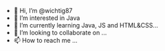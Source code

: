 - 👋 Hi, I’m @wichtig87
- 👀 I’m interested in Java
- 🌱 I’m currently learning Java, JS and HTML&CSS...
- 💞️ I’m looking to collaborate on ...
- 📫 How to reach me ...

<!---
wichtig87/wichtig87 is a ✨ special ✨ repository because its `README.md` (this file) appears on your GitHub profile.
You can click the Preview link to take a look at your changes.
--->

